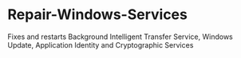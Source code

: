 # Repair-Windows-Services
Fixes and restarts Background Intelligent Transfer Service, Windows Update, Application Identity and Cryptographic Services
